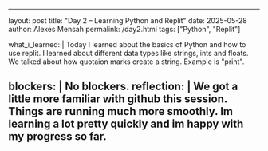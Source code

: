 ---
layout: post
title: "Day 2 – Learning Python and Replit"
date: 2025-05-28
author: Alexes Mensah
permalink: /day2.html
tags: ["Python", "Replit"]

what_i_learned: |
  Today I learned about the basics of Python and how to use replit. I learned about different data types like strings, ints and floats. We talked about how quotaion marks create a string. Example is "print".

  

blockers: |
 No blockers.
reflection: |
  We got a little more familiar with github this session. Things are running much more smoothly. Im learning a lot pretty quickly and im happy with my progress so far.
  ---
